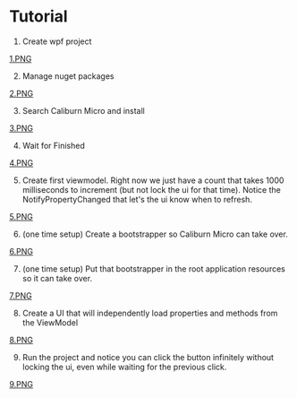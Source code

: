 # Tutorial

1. Create wpf project

[1.PNG](images/1.PNG)

2. Manage nuget packages

[2.PNG](images/2.PNG)

3. Search Caliburn Micro and install

[3.PNG](images/3.PNG)

4. Wait for Finished

[4.PNG](images/4.PNG)

5. Create first viewmodel. Right now we just have a count that takes 1000 milliseconds to increment (but not lock the ui for that time). Notice the NotifyPropertyChanged that let's the ui know when to refresh.

[5.PNG](images/5.PNG)

6. (one time setup) Create a bootstrapper so Caliburn Micro can take over.

[6.PNG](images/6.PNG)

7. (one time setup) Put that bootstrapper in the root application resources so it can take over.

[7.PNG](images/7.PNG)

8. Create a UI that will independently load properties and methods from the ViewModel

[8.PNG](images/8.PNG)

9. Run the project and notice you can click the button infinitely without locking the ui, even while waiting for the previous click.

[9.PNG](images/9.PNG)
